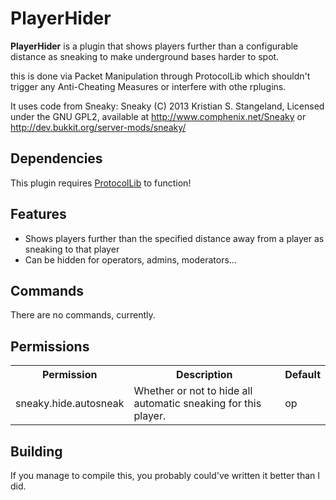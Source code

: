 PlayerHider
===========

**PlayerHider** is a plugin that shows players further than a configurable distance as sneaking to make underground bases harder to spot.

this is done via Packet Manipulation through ProtocolLib which shouldn't trigger any Anti-Cheating Measures or interfere with othe rplugins.

It uses code from Sneaky:
Sneaky (C) 2013 Kristian S. Stangeland, Licensed under the GNU GPL2, available at http://www.comphenix.net/Sneaky or http://dev.bukkit.org/server-mods/sneaky/

Dependencies
------------
This plugin requires [ProtocolLib](https://github.com/aadnk/ProtocolLib) to function! 


Features
--------
* Shows players further than the specified distance away from a player as sneaking to that player
* Can be hidden for operators, admins, moderators...

Commands
--------
There are no commands, currently.

Permissions
-----------
<table>
  <tr>
    <th>Permission</th>
    <th>Description</th>
    <th>Default</th>
  </tr>
  <tr>
    <td>sneaky.hide.autosneak</td>
    <td>Whether or not to hide all automatic sneaking for this player.</td>
    <td>op</td>
  </tr>
</table>

Building
--------
If you manage to compile this, you probably could've written it better than I did.
